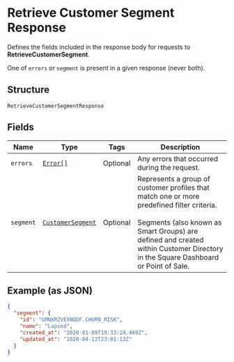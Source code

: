 
# Retrieve Customer Segment Response

Defines the fields included in the response body for requests to __RetrieveCustomerSegment__.

One of `errors` or `segment` is present in a given response (never both).

## Structure

`RetrieveCustomerSegmentResponse`

## Fields

| Name | Type | Tags | Description |
|  --- | --- | --- | --- |
| `errors` | [`Error[]`](/doc/models/error.md) | Optional | Any errors that occurred during the request. |
| `segment` | [`CustomerSegment`](/doc/models/customer-segment.md) | Optional | Represents a group of customer profiles that match one or more predefined filter criteria.<br><br>Segments (also known as Smart Groups) are defined and created within Customer Directory in the Square Dashboard or Point of Sale. |

## Example (as JSON)

```json
{
  "segment": {
    "id": "GMNXRZVEXNQDF.CHURN_RISK",
    "name": "Lapsed",
    "created_at": "2020-01-09T19:33:24.469Z",
    "updated_at": "2020-04-13T23:01:13Z"
  }
}
```

